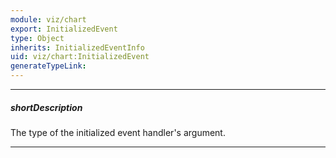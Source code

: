 ```yaml
---
module: viz/chart
export: InitializedEvent
type: Object
inherits: InitializedEventInfo
uid: viz/chart:InitializedEvent
generateTypeLink: 
---
```

---
##### shortDescription
The type of the initialized event handler's argument.

---
<!-- Description goes here -->
